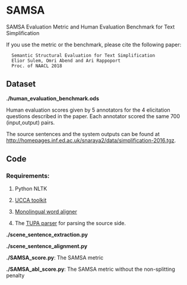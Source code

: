 # SAMSA
SAMSA Evaluation Metric and Human Evaluation Benchmark for Text Simplification

If you use the metric or the benchmark, please cite the following paper:

      Semantic Structural Evaluation for Text Simplification
      Elior Sulem, Omri Abend and Ari Rappoport
      Proc. of NAACL 2018
## Dataset
**./human_evaluation_benchmark.ods**

Human evaluation scores given by 5 annotators for the 4 elicitation questions described in the paper.
Each annotator scored the same 700 (input,output) pairs.

The source sentences and the system outputs can be found at http://homepages.inf.ed.ac.uk/snaraya2/data/simplification-2016.tgz.

## Code
### Requirements:
1. Python NLTK

2. [UCCA toolkit](https://github.com/danielhers/ucca)

3. [Monolingual word aligner](https://github.com/ma-sultan/monolingual-word-aligner)

4. The [TUPA parser](https://github.com/danielhers/tupa) for parsing the source side.

**./scene_sentence_extraction.py**

**./scene_sentence_alignment.py** 

**./SAMSA_score.py**: The SAMSA metric

**./SAMSA_abl_score.py**: The SAMSA metric without the non-splitting penalty
